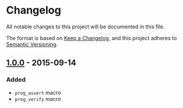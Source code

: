 # Changelog
All notable changes to this project will be documented in this file.

The format is based on [Keep a Changelog](https://keepachangelog.com/en/1.0.0/),
and this project adheres to [Semantic Versioning](https://semver.org/spec/v2.0.0.html).

## [1.0.0] - 2015-09-14

### Added
- `prog_assert` macro
- `prog_verify` macro

[1.0.0]: https://github.com/tudortimi/prog_assert/tree/v1.0.0
